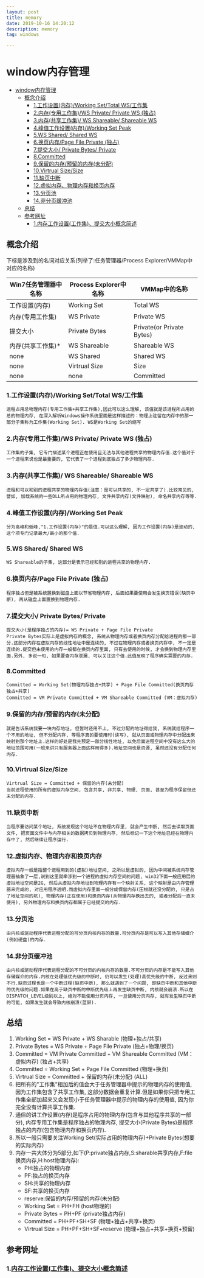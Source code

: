 ```yaml
---
layout: post
title: memory
date: 2019-10-16 14:20:12
description: memory
tag: windows

---
```

# window内存管理

- [window内存管理](#window内存管理)
  - [概念介绍](#概念介绍)
    - [1.工作设置(内存)/Working Set/Total WS/工作集](#1工作设置内存working-settotal-ws工作集)
    - [2.内存(专用工作集)/WS Private/ Private WS (独占)](#2内存专用工作集ws-private-private-ws-独占)
    - [3.内存(共享工作集)/ WS Shareable/ Shareable WS](#3内存共享工作集-ws-shareable-shareable-ws)
    - [4.峰值工作设置(内存)/Working Set Peak](#4峰值工作设置内存working-set-peak)
    - [5.WS Shared/ Shared WS](#5ws-shared-shared-ws)
    - [6.换页内存/Page File Private (独占)](#6换页内存page-file-private-独占)
    - [7.提交大小/ Private Bytes/ Private](#7提交大小-private-bytes-private)
    - [8.Committed](#8committed)
    - [9.保留的内存/预留的内存(未分配)](#9保留的内存预留的内存未分配)
    - [10.Virtrual Size/Size](#10virtrual-sizesize)
    - [11.缺页中断](#11缺页中断)
    - [12.虚拟内存、物理内存和换页内存](#12虚拟内存物理内存和换页内存)
    - [13.分页池](#13分页池)
    - [14.非分页缓冲池](#14非分页缓冲池)
  - [总结](#总结)
  - [参考网址](#参考网址)
    - [1.内存工作设置(工作集)、提交大小概念简述](#1内存工作设置工作集提交大小概念简述)

## 概念介绍
下标是涉及到的名词对应关系(列举了:任务管理器/Process Explorer/VMMap中对应的名称)

| Win7任务管理器中名称 | Process Explorer中名称 | VMMap中的名称             |
| -------------------- | ---------------------- | ------------------------- |
| 工作设置(内存)     | Working Set            | Total WS                  |
| 内存(专用工作集)   | WS Private             | Private WS                |
| 提交大小             | Private Bytes          | Private(or Private Bytes) |
| 内存(共享工作集)*  | WS Shareable           | Shareable WS              |
| none                 | WS Shared              | Shared WS                 |
| none                 | Virtrual Size          | Size                      |
| none                 | none                   | Committed                 |

### 1.工作设置(内存)/Working Set/Total WS/工作集  
    进程占用总物理内存(专用工作集+共享工作集),因此可以这么理解, 该值就是该进程所占用的总的物理内存, 在深入解析Windows操作系统里面是这样描述的：物理上驻留在内存中的那一部分子集称为工作集(Working Set). WS是Working Set的缩写
### 2.内存(专用工作集)/WS Private/ Private WS (独占)
    工作集的子集, 它专门描述某个进程正在使用且无法与其他进程共享的物理内存值.这个值对于一个进程来说也是最重要的, 它代表了一个进程到底独占了多少物理内存.
### 3.内存(共享工作集)/ WS Shareable/ Shareable WS  
    进程和可以和别的进程共享的物理内存值(注意：是可以共享的, 不一定共享了).比较常见的, 譬如, 加载系统的一些DLL所占用的物理内存, 文件共享内存(文件映射), 命名共享内存等等.
### 4.峰值工作设置(内存)/Working Set Peak
    分为高峰和低峰,"1.工作设置(内存)"的最值.可以这么理解, 因为工作设置(内存)是波动的, 这个项专门记录最大/最小的那个值.
### 5.WS Shared/ Shared WS  
    WS Shareable的子集, 这部分是表示已经和别的进程共享的物理内存.

### 6.换页内存/Page File Private (独占)
    程序独占但是被系统置换到磁盘上面以节省物理内存, 后面如果要使用会发生换页错误(缺页中断), 再从磁盘上面置换到物理内存.
### 7.提交大小/ Private Bytes/ Private  
    提交大小(是程序独占的内存)= WS Private + Page File Private
    Private Bytes实际上是虚拟内存的概念, 系统从物理内存或者换页内存分配给进程的那一部分.这部分内存在虚拟内存的线性地址中是连续的, 不过在物理内存或者换页内存中, 不一定是连续的.提交但未使用的内存一般都在换页内存里面, 只有去使用的时候, 才会换到物理内存里面.另外, 多说一句, 如果要查内存泄漏, 可以关注这个值.此值反映了程序确实需要的内存.

### 8.Committed  
    Committed = Working Set(物理内存独占+共享) + Page File Committed(换页内存独占+共享)
    Committed = VM Private Committed + VM Shareable Committed (VM：虚拟内存)
### 9.保留的内存/预留的内存(未分配)
    就是告诉系统我要一块内存地址, 但暂时还用不上, 不过分配的地址得给我, 系统就给程序一个不用的地址, 但不分配内存, 等程序真的要使用时(读写), 就从页面或物理内存中分配出来映射到那个地址上.这样的好处是我先预定一部分线性地址, 以免后面进程空间中没有这么大的地址范围可用(一般来讲只有服务器上面这样用得多).地址空间也是资源, 虽然还没有分配任何内存.
### 10.Virtrual Size/Size  
    Virtrual Size = Committed + 保留的内存(未分配)
    当前进程使用的所有的虚拟内存空间, 包含共享, 非共享, 物理, 页面, 甚至为程序保留但还未分配的内存.

### 11.缺页中断
    当程序要访问某个地址, 系统发现这个地址不在物理内存里, 就会产生中断, 然后去读取页面文件, 把页面文件中与内存相关的数据拷贝到物理内存, 然后标记一下这个地址已经在物理内存中了, 然后继续让程序运行.
### 12.虚拟内存、物理内存和换页内存
    虚拟内存一般是指整个进程用到的(虚拟)地址空间, 之所以是虚拟的, 因为中间被系统内存管理器抽象了一层,说到这里就牵涉到一个进程的虚拟内存空间的问题, win32下面一般应用层的虚拟地址空间是2G, 然后从虚拟内存地址到物理内存有一个映射关系, 这个映射是由内存管理器来完成的, 对应用程序透明.而虚拟内存里面一般分成保留内存(压根就还没分配的, 只是占了地址空间的坑), 物理内存(正在使用)和换页内存(从物理内存换出去的, 或者分配后一直未使用), 另外物理内存和换页内存都属于已经提交的内存.
### 13.分页池
    由内核或驱动程序代表进程分配的可分页内核内存的数量.可分页内存是可以写入其他存储媒介(例如硬盘)的内存.
### 14.非分页缓冲池
    由内核或驱动程序代表进程分配的不可分页的内核内存的数量.不可分页的内存是不能写入其他存储媒介的内存.内核在处理低优先级的中断时, 仍可以发生(处理)高优先级的中断, 反过来则不行.缺页过程也是一个中断过程(缺页中断), 那么就遇到了一个问题, 即缺页中断和其他中断的优先级的问题.如果在高于缺页中断的中断优先级上再发生缺页中断, 内核就会崩溃.所以在DISPATCH_LEVEL级别以上, 绝对不能使用分页内存, 一旦使用分页内存, 就有发生缺页中断的可能, 如果发生就会导致内核崩溃(蓝屏).

## 总结
1. Working Set = WS Private + WS Sharable (物理+独占/共享)
2. Private Bytes = WS Private + Page File Private (独占+物理/换页)
3. Committed = VM Private Committed + VM Shareable Committed (VM：虚拟内存) (独占+共享)
4. Committed = Working Set + Page File Committed (物理+换页)
5. Virtrual Size = Committed + 保留的内存(未分配) (ALL)
6. 把所有的"工作集"相加后的值会大于任务管理器中提示的物理内存的使用值, 因为工作集包含了共享工作集, 这部分数据会重复计算.但是如果你只把专用工作集全部加起来又会发现小于任务管理器中提示的物理内存的使用值, 因为你完全没有计算共享工作集.
7. 通俗的讲工作设置(内存)是程序占用的物理内存(包含与其他程序共享的一部分), 内存专用工作集是程序独占的物理内存, 提交大小(Private Bytes)是程序独占的内存(包含物理内存和换页内存).
8. 所以一般只需要关注Working Set(实际占用的物理内存)+Private Bytes(想要的实际内存)
9. 内存一共大体分为5部分,如下(P:private独占内存,S:sharable共享内存,F:file换页内存,H:host物理内存):
    + PH:独占的物理内存
    + PF:独占的换页内存
    + SH:共享的物理内存
    + SF:共享的换页内存
    + reserve:保留的内存/预留的内存(未分配)
    + Working Set = PH+FH (host物理的)
    + Private Bytes = PH+PF (private独占内存)
    + Committed = PH+PF+SH+SF (物理+独占+共享+换页)
    + Virtrual Size = PH+PF+SH+SF+reserve (物理+独占+共享+换页+预留)


## 参考网址
### 1.[内存工作设置(工作集)、提交大小概念简述](https://blog.csdn.net/magictong/article/details/78998944)